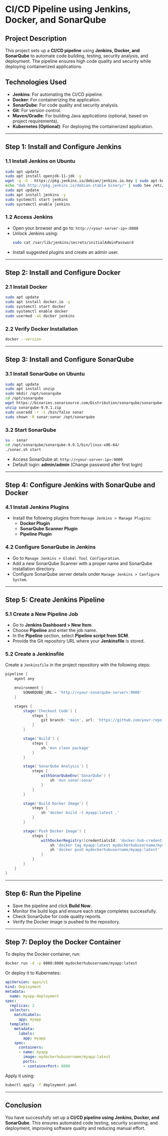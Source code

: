 # CI/CD Pipeline using Jenkins, Docker, and SonarQube

## Project Description
This project sets up a **CI/CD pipeline** using **Jenkins, Docker, and SonarQube** to automate code building, testing, security analysis, and deployment. The pipeline ensures high code quality and security while deploying containerized applications.

## Technologies Used
- **Jenkins**: For automating the CI/CD pipeline.
- **Docker**: For containerizing the application.
- **SonarQube**: For code quality and security analysis.
- **Git**: For version control.
- **Maven/Gradle**: For building Java applications (optional, based on project requirements).
- **Kubernetes (Optional)**: For deploying the containerized application.

---
## Step 1: Install and Configure Jenkins
### 1.1 Install Jenkins on Ubuntu
```bash
sudo apt update
sudo apt install openjdk-11-jdk -y
wget -q -O - https://pkg.jenkins.io/debian/jenkins.io.key | sudo apt-key add -
echo "deb http://pkg.jenkins.io/debian-stable binary/" | sudo tee /etc/apt/sources.list.d/jenkins.list
sudo apt update
sudo apt install jenkins -y
sudo systemctl start jenkins
sudo systemctl enable jenkins
```
### 1.2 Access Jenkins
- Open your browser and go to: `http://<your-server-ip>:8080`
- Unlock Jenkins using:
  ```bash
  sudo cat /var/lib/jenkins/secrets/initialAdminPassword
  ```
- Install suggested plugins and create an admin user.

---
## Step 2: Install and Configure Docker
### 2.1 Install Docker
```bash
sudo apt update
sudo apt install docker.io -y
sudo systemctl start docker
sudo systemctl enable docker
sudo usermod -aG docker jenkins
```
### 2.2 Verify Docker Installation
```bash
docker --version
```

---
## Step 3: Install and Configure SonarQube
### 3.1 Install SonarQube on Ubuntu
```bash
sudo apt update
sudo apt install unzip
sudo mkdir /opt/sonarqube
cd /opt/sonarqube
wget https://binaries.sonarsource.com/Distribution/sonarqube/sonarqube-9.9.1.zip
unzip sonarqube-9.9.1.zip
sudo useradd -r -s /bin/false sonar
sudo chown -R sonar:sonar /opt/sonarqube
```
### 3.2 Start SonarQube
```bash
su - sonar
cd /opt/sonarqube/sonarqube-9.9.1/bin/linux-x86-64/
./sonar.sh start
```
- Access SonarQube at: `http://<your-server-ip>:9000`
- Default login: **admin/admin** (Change password after first login)

---
## Step 4: Configure Jenkins with SonarQube and Docker
### 4.1 Install Jenkins Plugins
- Install the following plugins from `Manage Jenkins > Manage Plugins`:
  - **Docker Plugin**
  - **SonarQube Scanner Plugin**
  - **Pipeline Plugin**

### 4.2 Configure SonarQube in Jenkins
- Go to `Manage Jenkins > Global Tool Configuration`.
- Add a new SonarQube Scanner with a proper name and SonarQube installation directory.
- Configure SonarQube server details under `Manage Jenkins > Configure System`.

---
## Step 5: Create Jenkins Pipeline
### 5.1 Create a New Pipeline Job
- Go to **Jenkins Dashboard > New Item**.
- Choose **Pipeline** and enter the job name.
- In the **Pipeline** section, select **Pipeline script from SCM**.
- Provide the Git repository URL where your **Jenkinsfile** is stored.

### 5.2 Create a Jenkinsfile
Create a `Jenkinsfile` in the project repository with the following steps:
```groovy
pipeline {
    agent any

    environment {
        SONARQUBE_URL = 'http://<your-sonarqube-server>:9000'
    }

    stages {
        stage('Checkout Code') {
            steps {
                git branch: 'main', url: 'https://github.com/your-repo.git'
            }
        }

        stage('Build') {
            steps {
                sh 'mvn clean package'
            }
        }

        stage('SonarQube Analysis') {
            steps {
                withSonarQubeEnv('SonarQube') {
                    sh 'mvn sonar:sonar'
                }
            }
        }

        stage('Build Docker Image') {
            steps {
                sh 'docker build -t myapp:latest .'
            }
        }

        stage('Push Docker Image') {
            steps {
                withDockerRegistry([credentialsId: 'docker-hub-credentials', url: '']) {
                    sh 'docker tag myapp:latest mydockerhubusername/myapp:latest'
                    sh 'docker push mydockerhubusername/myapp:latest'
                }
            }
        }
    }
}
```

---
## Step 6: Run the Pipeline
- Save the pipeline and click **Build Now**.
- Monitor the build logs and ensure each stage completes successfully.
- Check SonarQube for code quality reports.
- Verify the Docker image is pushed to the repository.

---
## Step 7: Deploy the Docker Container
To deploy the Docker container, run:
```bash
docker run -d -p 8080:8080 mydockerhubusername/myapp:latest
```
Or deploy it to Kubernetes:
```yaml
apiVersion: apps/v1
kind: Deployment
metadata:
  name: myapp-deployment
spec:
  replicas: 2
  selector:
    matchLabels:
      app: myapp
  template:
    metadata:
      labels:
        app: myapp
    spec:
      containers:
      - name: myapp
        image: mydockerhubusername/myapp:latest
        ports:
        - containerPort: 8080
```
Apply it using:
```bash
kubectl apply -f deployment.yaml
```

---
## Conclusion
You have successfully set up a **CI/CD pipeline using Jenkins, Docker, and SonarQube**. This ensures automated code testing, security scanning, and deployment, improving software quality and reducing manual effort.

